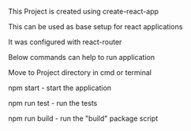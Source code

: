 This Project is created using create-react-app 

This can be used as base setup for react applications

It was configured with react-router

Below commands can help to run application

Move to Project directory in cmd or terminal

npm start - start the application

npm run test - run the tests

npm run build - run the "build" package script



